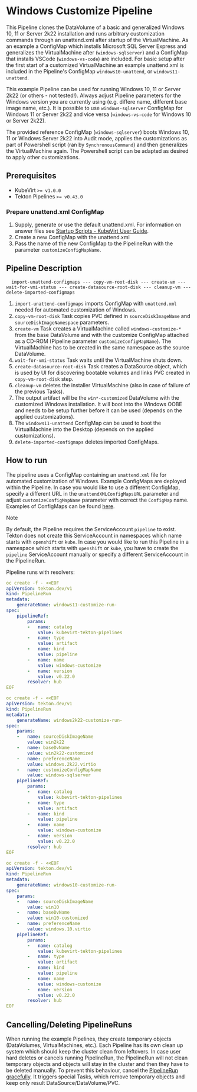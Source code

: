# Windows Customize Pipeline

This Pipeline clones the DataVolume of a basic and generalized Windows 10, 11 or Server 2k22 installation and runs arbitrary customization commands through an unattend.xml after startup of the VirtualMachine. As an example a ConfigMap which installs Microsoft SQL Server Express and generalizes the VirtualMachine after (`windows-sqlserver`) and a ConfigMap that installs VSCode (`windows-vs-code`) are included.
For basic setup after the first start of a customized VirtualMachine an example unattend.xml is included in the Pipeline's ConfigMap `windows10-unattend`, or `windows11-unattend`.

This example Pipeline can be used for running Windows 10, 11 or Server 2k22 (or others - not tested!). Always adjust Pipeline parameters for the Windows version you are currently using (e.g. differe name, different base image name, etc.). It is possible to use `windows-sqlserver` ConfigMap for Windows 11 or Server 2k22 and vice versa (`windows-vs-code` for Windows 10 or Server 2k22).

The provided reference ConfigMap (`windows-sqlserver`) boots Windows 10, 11 or Windows Server 2k22 into Audit mode, applies the customizations as part of Powershell script (ran by `SynchronousCommand`) and then generalizes the VirtualMachine again. The Powershell script can be adapted as desired to apply other customizations.

## Prerequisites

- KubeVirt `>= v1.0.0`
- Tekton Pipelines `>= v0.43.0`

### Prepare unattend.xml ConfigMap

1. Supply, generate or use the default unattend.xml. For information on answer files see [Startup Scripts - KubeVirt User Guide](https://kubevirt.io/user-guide/virtual_machines/startup_scripts/#sysprep).
2. Create a new ConfigMap with the unattend.xml
3. Pass the name of the new ConfigMap to the PipelineRun with the parameter `customizeConfigMapName`.

## Pipeline Description

```
  import-unattend-configmaps --- copy-vm-root-disk --- create-vm --- wait-for-vmi-status --- create-datasource-root-disk --- cleanup-vm --- delete-imported-configmaps
```
1. `import-unattend-configmaps` imports ConfigMap with `unattend.xml` needed for automated customization of Windows.
2. `copy-vm-root-disk` Task copies PVC defined in `sourceDiskImageName` and `sourceDiskImageNamespace` parameters.
3. `create-vm` Task creates a VirtualMachine called `windows-customize-*` from the base DataVolume and with the customize ConfigMap attached as a CD-ROM (Pipeline parameter `customizeConfigMapName`). The VirtualMachine has to be created in the same namespace as the source DataVolume.
4. `wait-for-vmi-status` Task waits until the VirtualMachine shuts down.
5. `create-datasource-root-disk` Task creates a DataSource object, which is used by UI for discovering bootable volumes and links PVC created in `copy-vm-root-disk` step.
6. `cleanup-vm` deletes the installer VirtualMachine (also in case of failure of the previous Tasks).
7. The output artifact will be the `win*-customized` DataVolume with the customized Windows installation. It will boot into the Windows OOBE and needs to be setup further before it can be used (depends on the applied customizations).
8. The `windows11-unattend` ConfigMap can be used to boot the VirtualMachine into the Desktop (depends on the applied customizations).
9. `delete-imported-configmaps` deletes imported ConfigMaps.

## How to run

The pipeline uses a ConfigMap containing an `unattend.xml` file for automated customization of Windows. Example ConfigMaps are deployed within the Pipeline. In case you would like to use a different ConfigMap, specify a different URL in the `unattendXMLConfigMapsURL` parameter and adjust `customizeConfigMapName` parameter with correct the `ConfigMap` name. Examples of ConfigMaps can be found [here](https://github.com/kubevirt/kubevirt-tekton-tasks/tree/main/release/pipelines/windows-customize/configmaps).

> [!NOTE]
> By default, the Pipeline requires the ServiceAccount `pipeline` to exist. Tekton does not create this ServiceAccount 
> in namespaces which name starts with `openshift` or `kube`. In case you would like to run this Pipeline in a namespace which 
> starts with `openshift` or `kube`, you have to create the `pipeline` ServiceAccount manually or specify a different ServiceAccount in the PipelineRun.

Pipeline runs with resolvers:
```yaml
oc create -f - <<EOF
apiVersion: tekton.dev/v1
kind: PipelineRun
metadata:
    generateName: windows11-customize-run-
spec:
    pipelineRef:
        params:
        -   name: catalog
            value: kubevirt-tekton-pipelines
        -   name: type
            value: artifact
        -   name: kind
            value: pipeline
        -   name: name
            value: windows-customize
        -   name: version
            value: v0.22.0
        resolver: hub
EOF
```
```yaml
oc create -f - <<EOF
apiVersion: tekton.dev/v1
kind: PipelineRun
metadata:
    generateName: windows2k22-customize-run-
spec:
    params:
    -   name: sourceDiskImageName
        value: win2k22
    -   name: baseDvName
        value: win2k22-customized
    -   name: preferenceName
        value: windows.2k22.virtio
    -   name: customizeConfigMapName
        value: windows-sqlserver
    pipelineRef:
        params:
        -   name: catalog
            value: kubevirt-tekton-pipelines
        -   name: type
            value: artifact
        -   name: kind
            value: pipeline
        -   name: name
            value: windows-customize
        -   name: version
            value: v0.22.0
        resolver: hub
EOF
```
```yaml
oc create -f - <<EOF
apiVersion: tekton.dev/v1
kind: PipelineRun
metadata:
    generateName: windows10-customize-run-
spec:
    params:
    -   name: sourceDiskImageName
        value: win10
    -   name: baseDvName
        value: win10-customized
    -   name: preferenceName
        value: windows.10.virtio
    pipelineRef:
        params:
        -   name: catalog
            value: kubevirt-tekton-pipelines
        -   name: type
            value: artifact
        -   name: kind
            value: pipeline
        -   name: name
            value: windows-customize
        -   name: version
            value: v0.22.0
        resolver: hub
EOF
```

## Cancelling/Deleting PipelineRuns

When running the example Pipelines, they create temporary objects (DataVolumes, VirtualMachines, etc.). Each Pipeline has its own clean up system which should keep the cluster clean from leftovers. In case user hard deletes or cancels running PipelineRun, the PipelineRun will not clean temporary objects and objects will stay in the cluster and then they have to be deleted manually. To prevent this behaviour, cancel the [PipelineRun gracefully](https://tekton.dev/docs/pipelines/pipelineruns/#gracefully-cancelling-a-pipelinerun). It triggers special Tasks, which remove temporary objects and keep only result DataSource/DataVolume/PVC.
